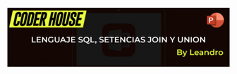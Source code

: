 [![Presentación](https://github.com/dawoork/Clases/blob/main/Images/Clas_05_Join_Union_ppt.jpg)](https://docs.google.com/presentation/d/1M0XDwBkn6ONKCbzTONet7eND-N3XJr4p/edit?usp=drive_link&ouid=114807045256561798882&rtpof=true&sd=true)

